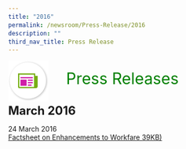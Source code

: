 ```yaml
---
title: "2016"
permalink: /newsroom/Press-Release/2016
description: ""
third_nav_title: Press Release
---
```

<img align="left"
src="/images/icons/ico_media_articles.png" class="PressReleaseIcon">
<br>
<font align="center" color="green"
size="+3">&nbsp;&nbsp;&nbsp;&nbsp;Press Releases</font><br><br>

<font size="+2"><b>March 2016</b></font><br>

24 March 2016<br>
[Factsheet on Enhancements to Workfare 39KB)](/files/pdf-press-release/mar-2016/Factsheet%20on%20Enhancements%20to%20Workfare.pdf)